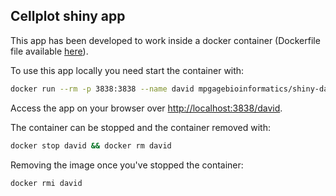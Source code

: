## Cellplot shiny app

This app has been developed to work inside a docker container (Dockerfile file available [here](https://github.com/mpg-age-bioinformatics/shiny)).

To use this app locally you need start the container with:
```bash
docker run --rm -p 3838:3838 --name david mpgagebioinformatics/shiny-david
```
Access the app on your browser over [http://localhost:3838/david](http://localhost:3838/david).

The container can be stopped and the container removed with:
```bash
docker stop david && docker rm david
``` 
Removing the image once you've stopped the container:
```bash
docker rmi david
```
